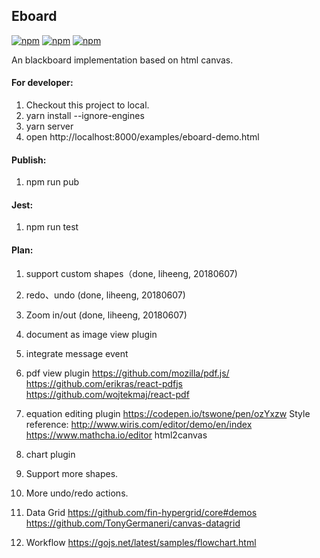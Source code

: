 ## Eboard 
[![npm](https://img.shields.io/npm/v/eboard.svg?style=flat-square)](https://www.npmjs.com/package/eboard)
[![npm](https://img.shields.io/npm/l/eboard.svg?style=flat-square)](https://www.npmjs.com/package/eboard)
[![npm](https://img.shields.io/npm/dm/eboard.svg?style=flat-square)](https://www.npmjs.com/package/eboard)

An blackboard implementation based on html canvas.


#### For developer:
1. Checkout this project to local.
2. yarn install --ignore-engines
3. yarn server
4. open http://localhost:8000/examples/eboard-demo.html

#### Publish:
1. npm run pub

#### Jest:
1. npm run test

#### Plan:
1. support custom shapes（done, liheeng, 20180607)

2. redo、undo (done, liheeng, 20180607)

3. Zoom in/out (done, liheeng, 20180607)

4. document as image view plugin

5. integrate message event

6. pdf view plugin
https://github.com/mozilla/pdf.js/ https://github.com/erikras/react-pdfjs
https://github.com/wojtekmaj/react-pdf

7. equation editing plugin
  https://codepen.io/tswone/pen/ozYxzw
  Style reference: http://www.wiris.com/editor/demo/en/index
  https://www.mathcha.io/editor
  html2canvas
  
8. chart plugin

9. Support more shapes.

10. More undo/redo actions.

11. Data Grid
  https://github.com/fin-hypergrid/core#demos
  https://github.com/TonyGermaneri/canvas-datagrid
  
12. Workflow
https://gojs.net/latest/samples/flowchart.html
